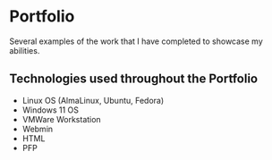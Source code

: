 # Portfolio
Several examples of the work that I have completed to showcase my abilities.

## Technologies used throughout the Portfolio
- Linux OS (AlmaLinux, Ubuntu, Fedora)
- Windows 11 OS
- VMWare Workstation
- Webmin
- HTML
- PFP
